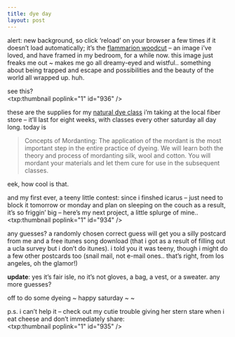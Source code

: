```yaml
---
title: dye day    
layout: post
---
```


alert: new background, so click &#8216;reload&#8217; on your browser a few times if it doesn&#8217;t load automatically; it&#8217;s the [flammarion woodcut][1] &#8211; an image i&#8217;ve loved, and have framed in my bedroom, for a while now. this image just freaks me out ~ makes me go all dreamy-eyed and wistful.. something about being trapped and escape and possibilities and the beauty of the world all wrapped up. huh.

see this?  
<span class="pic3"><txp:thumbnail poplink="1" id="936" /></span>

these are the supplies for my [natural dye class][2] i&#8217;m taking at the local fiber store &#8211; it&#8217;ll last for eight weeks, with classes every other saturday all day long. today is

> Concepts of Mordanting: The application of the mordant is the most important step in the entire practice of dyeing. We will learn both the theory and process of mordanting silk, wool and cotton. You will mordant your materials and let them cure for use in the subsequent classes.

eek, how cool is that. 

and my first ever, a teeny little contest: since i finshed icarus &#8211; just need to block it tomorrow or monday and plan on sleeping on the couch as a result, it&#8217;s so friggin&#8217; big &#8211; here&#8217;s my next project, a little splurge of mine..  
<span class="pic3"><txp:thumbnail poplink="1" id="934" /></span>

any guesses? a randomly chosen correct guess will get you a silly postcard from me and a free itunes song download (that i got as a result of filling out a ucla survey but i don&#8217;t do itunes). i told you it was teeny, though i might do a few other postcards too (snail mail, not e-mail ones.. that&#8217;s right, from los angeles, oh the glamor!) 

**update**: yes it&#8217;s fair isle, no it&#8217;s not gloves, a bag, a vest, or a sweater. any more guesses?

off to do some dyeing ~ happy saturday ~ ~

p.s. i can&#8217;t help it &#8211; check out my cutie trouble giving her stern stare when i eat cheese and don&#8217;t immediately share:  
<span class="pic3"><txp:thumbnail poplink="1" id="935" /></span>

 [1]: http://commons.wikimedia.org/wiki/Image:FlammarionWoodcut.jpg
 [2]: http://www.stick-and-stone.com/classes/classes.htm